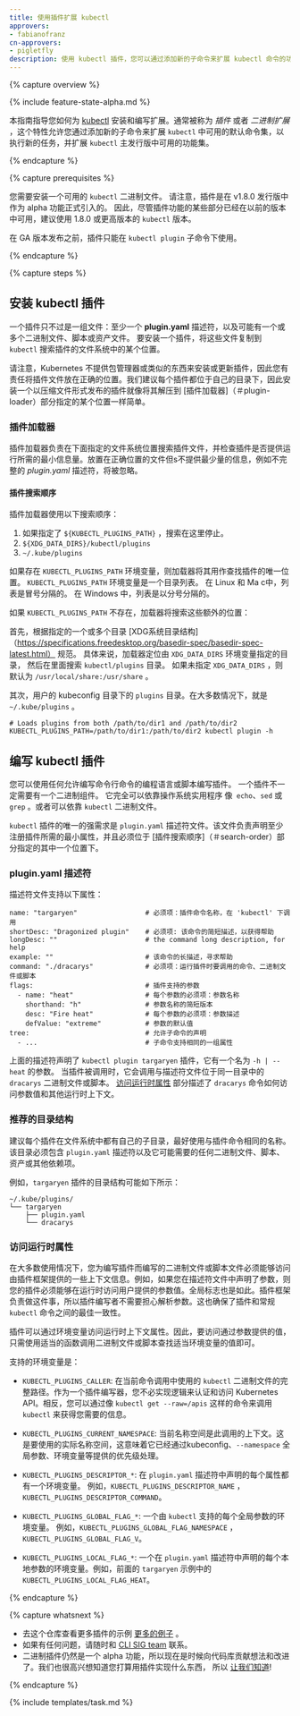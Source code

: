 ```yaml
---
title: 使用插件扩展 kubectl
approvers:
- fabianofranz
cn-approvers:
- pigletfly
description: 使用 kubectl 插件，您可以通过添加新的子命令来扩展 kubectl 命令的功能。
---
```

<!--
---
title: Extend kubectl with plugins
approvers:
- fabianofranz
description: With kubectl plugins, you can extend the functionality of the kubectl command by adding new subcommands.
---
-->
<!--
{% capture overview %}

{% include feature-state-alpha.md %}

This guide shows you how to install and write extensions for [kubectl](/docs/user-guide/kubectl/). Usually called *plugins* or *binary extensions*, this feature allows you to extend the default set of commands available in `kubectl` by adding new subcommands to perform new tasks and extend the set of features available in the main distribution of `kubectl`.

{% endcapture %}
-->
{% capture overview %}

{% include feature-state-alpha.md %}

本指南指导您如何为 [kubectl](/docs/user-guide/kubectl/) 安装和编写扩展。通常被称为 *插件* 或者 *二进制扩展* ，这个特性允许您通过添加新的子命令来扩展 `kubectl` 中可用的默认命令集，以执行新的任务，并扩展 `kubectl` 主发行版中可用的功能集。

{% endcapture %}
<!--
{% capture prerequisites %}

You need to have a working `kubectl` binary installed. Note that plugins were officially introduced as an alpha feature in the v1.8.0 release. So, while some parts of the plugins feature were already available in previous versions, a `kubectl` version of 1.8.0 or later is recommended.

Until a GA version is released, plugins will only be available under the `kubectl plugin` subcommand.

{% endcapture %}
-->
{% capture prerequisites %}

您需要安装一个可用的 `kubectl` 二进制文件。 请注意，插件是在 v1.8.0 发行版中作为 alpha 功能正式引入的。 因此，尽管插件功能的某些部分已经在以前的版本中可用，建议使用 1.8.0 或更高版本的 `kubectl` 版本。

在 GA 版本发布之前，插件只能在 `kubectl plugin` 子命令下使用。

{% endcapture %}
<!--
{% capture steps %}

## Installing kubectl plugins

A plugin is nothing more than a set of files: at least a **plugin.yaml** descriptor, and likely one or more binary, script, or assets files. To install a plugin, copy those files to one of the locations in the filesystem where `kubectl` searches for plugins.

Note that Kubernetes does not provide a package manager or something similar to install or update plugins, so it's your responsibility to place the plugin files in the correct location. We recommend that each plugin is located on its own directory, so installing a plugin that is distributed as a compressed file is as simple as extracting it to one of the locations specified in the [Plugin loader](#plugin-loader) section.
-->
{% capture steps %}

## 安装 kubectl 插件

一个插件只不过是一组文件：至少一个 **plugin.yaml** 描述符，以及可能有一个或多个二进制文件、脚本或资产文件。 要安装一个插件，将这些文件复制到 `kubectl` 搜索插件的文件系统中的某个位置。

请注意，Kubernetes 不提供包管理器或类似的东西来安装或更新插件，因此您有责任将插件文件放在正确的位置。我们建议每个插件都位于自己的目录下，因此安装一个以压缩文件形式发布的插件就像将其解压到 [插件加载器]（＃plugin-loader）部分指定的某个位置一样简单。

<!--
### Plugin loader

The plugin loader is responsible for searching plugin files in the filesystem locations specified below, and checking if the plugin provides the minimum amount of information required for it to run. Files placed in the right location that don't provide the minimum amount of information, for example an incomplete *plugin.yaml* descriptor, are ignored.
-->
### 插件加载器

插件加载器负责在下面指定的文件系统位置搜索插件文件，并检查插件是否提供运行所需的最小信息量。放置在正确位置的文件但s不提供最少量的信息，例如不完整的 *plugin.yaml* 描述符，将被忽略。

<!--
#### Search order

The plugin loader uses the following search order:

1. `${KUBECTL_PLUGINS_PATH}` If specified, the search stops here.
2. `${XDG_DATA_DIRS}/kubectl/plugins`
3. `~/.kube/plugins`

If the `KUBECTL_PLUGINS_PATH` environment variable is present, the loader uses it as the only location to look for plugins.
The `KUBECTL_PLUGINS_PATH` environment variable is a list of directories. In Linux and Mac, the list is colon-delimited. In
Windows, the list is semicolon-delimited.

If `KUBECTL_PLUGINS_PATH` is not present, the loader searches these additional locations:

First, one or more directories specified according to the
[XDG System Directory Structure](https://specifications.freedesktop.org/basedir-spec/basedir-spec-latest.html)
specification. Specifically, the loader locates the directories specified by the `XDG_DATA_DIRS` environment variable,
and then searches `kubectl/plugins` directory inside of those.
If `XDG_DATA_DIRS` is not specified, it defaults to `/usr/local/share:/usr/share`.

Second, the `plugins` directory under the user's kubeconfig dir. In most cases, this is `~/.kube/plugins`.

```shell
# Loads plugins from both /path/to/dir1 and /path/to/dir2
KUBECTL_PLUGINS_PATH=/path/to/dir1:/path/to/dir2 kubectl plugin -h
```
-->
#### 插件搜索顺序

插件加载器使用以下搜索顺序：

1. 如果指定了 `${KUBECTL_PLUGINS_PATH}` ，搜索在这里停止。
2. `${XDG_DATA_DIRS}/kubectl/plugins`
3. `~/.kube/plugins`

如果存在 `KUBECTL_PLUGINS_PATH` 环境变量，则加载器将其用作查找插件的唯一位置。
`KUBECTL_PLUGINS_PATH` 环境变量是一个目录列表。 在 Linux 和 Ma c中，列表是冒号分隔的。 在
Windows 中，列表是以分号分隔的。

如果 `KUBECTL_PLUGINS_PATH` 不存在，加载器将搜索这些额外的位置：

首先，根据指定的一个或多个目录
[XDG系统目录结构]（https://specifications.freedesktop.org/basedir-spec/basedir-spec-latest.html）
规范。 具体来说，加载器定位由 `XDG_DATA_DIRS` 环境变量指定的目录，
然后在里面搜索 `kubectl/plugins` 目录。
如果未指定 `XDG_DATA_DIRS` ，则默认为 `/usr/local/share:/usr/share` 。

其次，用户的 kubeconfig 目录下的 `plugins` 目录。在大多数情况下，就是 `~/.kube/plugins` 。

```shell
# Loads plugins from both /path/to/dir1 and /path/to/dir2
KUBECTL_PLUGINS_PATH=/path/to/dir1:/path/to/dir2 kubectl plugin -h
```

<!--
## Writing kubectl plugins

You can write a plugin in any programming language or script that allows you to write command-line commands.
A plugin does not necessarily need to have a binary component. It could rely entirely on operating system utilities
like `echo`, `sed`, or `grep`. Or it could rely on the `kubectl` binary.

The only strong requirement for a `kubectl` plugin is the `plugin.yaml` descriptor file. This file is responsible for declaring at least the minimum attributes required to register a plugin and must be located under one of the locations specified in the [Search order](#search-order) section. 
-->
## 编写 kubectl 插件

您可以使用任何允许编写命令行命令的编程语言或脚本编写插件。
一个插件不一定需要有一个二进制组件。 它完全可以依靠操作系统实用程序
像` echo`、`sed` 或 `grep` 。或者可以依靠 `kubectl` 二进制文件。

`kubectl` 插件的唯一的强需求是 `plugin.yaml` 描述符文件。该文件负责声明至少注册插件所需的最小属性，并且必须位于 [插件搜索顺序]（＃search-order）部分指定的其中一个位置下。

<!--
### The plugin.yaml descriptor

The descriptor file supports the following attributes:

```
name: "targaryen"                 # REQUIRED: the plugin command name, to be invoked under 'kubectl'
shortDesc: "Dragonized plugin"    # REQUIRED: the command short description, for help
longDesc: ""                      # the command long description, for help
example: ""                       # command example(s), for help
command: "./dracarys"             # REQUIRED: the command, binary, or script to invoke when running the plugin
flags:                            # flags supported by the plugin
  - name: "heat"                  # REQUIRED for each flag: flag name
    shorthand: "h"                # short version of the flag name
    desc: "Fire heat"             # REQUIRED for each flag: flag description
    defValue: "extreme"           # default value of the flag
tree:                             # allows the declaration of subcommands
  - ...                           # subcommands support the same set of attributes
```

The preceding descriptor declares the `kubectl plugin targaryen` plugin, which has one flag named `-h | --heat`.
When the plugin is invoked, it calls the `dracarys` binary or script, which is located in the same directory as the descriptor file. The [Accessing runtime attributes](#accessing-runtime-attributes) section describes how the `dracarys` command accesses the flag value and other runtime context.
-->
### plugin.yaml 描述符

描述符文件支持以下属性：

```
name: "targaryen"                 # 必须项：插件命令名称，在 'kubectl' 下调用
shortDesc: "Dragonized plugin"    # 必须项: 该命令的简短描述，以获得帮助
longDesc: ""                      # the command long description, for help
example: ""                       # 该命令的长描述，寻求帮助
command: "./dracarys"             # 必须项：运行插件时要调用的命令、二进制文件或脚本
flags:                            # 插件支持的参数
  - name: "heat"                  # 每个参数的必须项：参数名称
    shorthand: "h"                # 参数名称的简短版本
    desc: "Fire heat"             # 每个参数的必须项：参数描述
    defValue: "extreme"           # 参数的默认值
tree:                             # 允许子命令的声明
  - ...                           # 子命令支持相同的一组属性
```

上面的描述符声明了 `kubectl plugin targaryen` 插件，它有一个名为 `-h | --heat` 的参数。
当插件被调用时，它会调用与描述符文件位于同一目录中的 `dracarys` 二进制文件或脚本。 [访问运行时属性](#accessing-runtime-attributes) 部分描述了 `dracarys` 命令如何访问参数值和其他运行时上下文。

<!--
### Recommended directory structure

It is recommended that each plugin has its own subdirectory in the filesystem, preferably with the same name as the plugin command. The directory must contain the `plugin.yaml` descriptor and any binary, script, asset, or other dependency it might require.

For example, the directory structure for the `targaryen` plugin could look like this:

```
~/.kube/plugins/
└── targaryen
    ├── plugin.yaml
    └── dracarys
```
-->
### 推荐的目录结构

建议每个插件在文件系统中都有自己的子目录，最好使用与插件命令相同的名称。该目录必须包含 `plugin.yaml` 描述符以及它可能需要的任何二进制文件、脚本、资产或其他依赖项。

例如，`targaryen` 插件的目录结构可能如下所示：

```
~/.kube/plugins/
└── targaryen
    ├── plugin.yaml
    └── dracarys
```
<!--
### Accessing runtime attributes

In most use cases, the binary or script file you write to support the plugin must have access to some contextual information provided by the plugin framework. For example, if you declared flags in the descriptor file, your plugin must have access to the user-provided flag values at runtime. The same is true for global flags. The plugin framework is responsible for doing that, so plugin writers don't need to worry about parsing arguments. This also ensures the best level of consistency between plugins and regular `kubectl` commands.

Plugins have access to runtime context attributes through environment variables. So to access the value provided through a flag, for example, just look for the value of the proper environment variable using the appropriate function call for your binary or script. 

The supported environment variables are:
-->
### 访问运行时属性

在大多数使用情况下，您为编写插件而编写的二进制文件或脚本文件必须能够访问由插件框架提供的一些上下文信息。例如，如果您在描述符文件中声明了参数，则您的插件必须能够在运行时访问用户提供的参数值。全局标志也是如此。插件框架负责做这件事，所以插件编写者不需要担心解析参数。这也确保了插件和常规 `kubectl` 命令之间的最佳一致性。

插件可以通过环境变量访问运行时上下文属性。因此，要访问通过参数提供的值，只需使用适当的函数调用二进制文件或脚本查找适当环境变量的值即可。

支持的环境变量是：
<!--
* `KUBECTL_PLUGINS_CALLER`: The full path to the `kubectl` binary that was used in the current command invocation.
As a plugin writer, you don't have to implement logic to authenticate and access the Kubernetes API. Instead, you can invoke `kubectl` to obtain the information you need, through something like `kubectl get --raw=/apis`.

* `KUBECTL_PLUGINS_CURRENT_NAMESPACE`: The current namespace that is the context for this call. This is the actual namespace to be used, meaning it was already processed in terms of the precedence between what was provided through the kubeconfig, the `--namespace` global flag, environment variables, and so on.

* `KUBECTL_PLUGINS_DESCRIPTOR_*`: One environment variable for every attribute declared in the `plugin.yaml` descriptor.
For example, `KUBECTL_PLUGINS_DESCRIPTOR_NAME`, `KUBECTL_PLUGINS_DESCRIPTOR_COMMAND`.

* `KUBECTL_PLUGINS_GLOBAL_FLAG_*`: One environment variable for every global flag supported by `kubectl`.
For example, `KUBECTL_PLUGINS_GLOBAL_FLAG_NAMESPACE`, `KUBECTL_PLUGINS_GLOBAL_FLAG_V`.

* `KUBECTL_PLUGINS_LOCAL_FLAG_*`: One environment variable for every local flag declared in the `plugin.yaml` descriptor. For example, `KUBECTL_PLUGINS_LOCAL_FLAG_HEAT` in the preceding `targaryen` example.

{% endcapture %}
-->

* `KUBECTL_PLUGINS_CALLER`: 在当前命令调用中使用的 `kubectl` 二进制文件的完整路径。作为一个插件编写器，您不必实现逻辑来认证和访问 Kubernetes API。相反，您可以通过像 `kubectl get --raw=/apis` 这样的命令来调用 `kubectl` 来获得您需要的信息。

* `KUBECTL_PLUGINS_CURRENT_NAMESPACE`: 当前名称空间是此调用的上下文。这是要使用的实际名称空间，这意味着它已经通过kubeconfig、`--namespace` 全局参数、环境变量等提供的优先级处理。

* `KUBECTL_PLUGINS_DESCRIPTOR_*`: 在 `plugin.yaml` 描述符中声明的每个属性都有一个环境变量。
例如，`KUBECTL_PLUGINS_DESCRIPTOR_NAME` ， `KUBECTL_PLUGINS_DESCRIPTOR_COMMAND`。

* `KUBECTL_PLUGINS_GLOBAL_FLAG_*`: 一个由 `kubectl` 支持的每个全局参数的环境变量。
例如，`KUBECTL_PLUGINS_GLOBAL_FLAG_NAMESPACE` ， `KUBECTL_PLUGINS_GLOBAL_FLAG_V`。

* `KUBECTL_PLUGINS_LOCAL_FLAG_*`: 一个在 `plugin.yaml` 描述符中声明的每个本地参数的环境变量。例如，前面的 `targaryen` 示例中的 `KUBECTL_PLUGINS_LOCAL_FLAG_HEAT`。

{% endcapture %}
<!--
{% capture whatsnext %}

* Check the repository for [some more examples](https://github.com/kubernetes/kubernetes/tree/master/pkg/kubectl/plugins/examples) of plugins.
* In case of any questions, feel free to reach out to the [CLI SIG team](https://github.com/kubernetes/community/tree/master/sig-cli).
* Binary plugins is still an alpha feature, so this is the time to contribute ideas and improvements to the codebase. We're also excited to hear about what you're planning to implement with plugins, so [let us know](https://github.com/kubernetes/community/tree/master/sig-cli)!

{% endcapture %}

{% include templates/task.md %}
-->
{% capture whatsnext %}

* 去这个仓库查看更多插件的示例 [更多的例子](https://github.com/kubernetes/kubernetes/tree/master/pkg/kubectl/plugins/examples) 。
* 如果有任何问题，请随时和 [CLI SIG team](https://github.com/kubernetes/community/tree/master/sig-cli) 联系。
* 二进制插件仍然是一个 alpha 功能，所以现在是时候向代码库贡献想法和改进了。我们也很高兴想知道您打算用插件实现什么东西， 所以 [让我们知道](https://github.com/kubernetes/community/tree/master/sig-cli)!

{% endcapture %}

{% include templates/task.md %}
